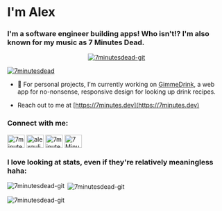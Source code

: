 <h1 align="left">I'm Alex</h1>
<h3 align="left">I'm a software engineer building apps! Who isn't!? I'm also known for my music as 7 Minutes Dead.</h3>

<p align="center"> <a href="https://github.com/ryo-ma/github-profile-trophy"><img src="https://github-profile-trophy.vercel.app/?username=7minutesdead-git&theme=nord&no-frame=true&margin-w=45&no-bg=true&rank=SECRET,SSS,SS,S,AAA,A,B" alt="7minutesdead-git" /></a> </p>

<p align="left"> <a href="https://twitter.com/7minutesdead" target="blank"><img src="https://img.shields.io/twitter/follow/7minutesdead?logo=twitter&style=for-the-badge" alt="7minutesdead" /></a> </p>

- 🔭 For personal projects, I’m currently working on [GimmeDrink](https://gimmedrink.netlify.app), a web app for no-nonsense, responsive design for looking up drink recipes.

- Reach out to me at [https://7minutes.dev](https://7minutes.dev)

<h3 align="left">Connect with me:</h3>
<p align="left">
<a href="https://twitter.com/7minutesdead" target="blank"><img align="center" src="https://raw.githubusercontent.com/rahuldkjain/github-profile-readme-generator/master/src/images/icons/Social/twitter.svg" alt="7minutesdead" height="30" width="40" /></a>
<a href="https://linkedin.com/in/alexgulikers" target="blank"><img align="center" src="https://raw.githubusercontent.com/rahuldkjain/github-profile-readme-generator/master/src/images/icons/Social/linked-in-alt.svg" alt="alexgulikers" height="30" width="40" /></a>
<a href="https://stackoverflow.com/users/13627106" target="blank"><img align="center" src="https://raw.githubusercontent.com/rahuldkjain/github-profile-readme-generator/master/src/images/icons/Social/stack-overflow.svg" alt="7minutesdead" height="30" width="40" /></a>
<a href="https://discord.gg/7 Minutes Dead#0863" target="blank"><img align="center" src="https://raw.githubusercontent.com/rahuldkjain/github-profile-readme-generator/master/src/images/icons/Social/discord.svg" alt="7 Minutes Dead#0863" height="30" width="40" /></a>
</p>

<h3 align="left">I love looking at stats, even if they're relatively meaningless haha:</h3>
<p><img align="left" src="https://github-readme-stats.vercel.app/api/top-langs?username=7minutesdead-git&show_icons=true&locale=en&layout=compact&theme=onedark&count_private=true&hide_border=true&langs_count=10&hide=Jupyter%20Notebook,Batchfile,C,C%23" alt="7minutesdead-git" /></p>

<p>&nbsp;<img align="center" src="https://github-readme-stats.vercel.app/api?username=7minutesdead-git&show_icons=true&locale=en&theme=onedark&hide_border=true&hide=issues,contribs" alt="7minutesdead-git" /></p>

<p><img align="center" src="https://github-readme-streak-stats.herokuapp.com/?user=7minutesdead-git&theme=onedark&hide_border=true" alt="7minutesdead-git" /></p>
